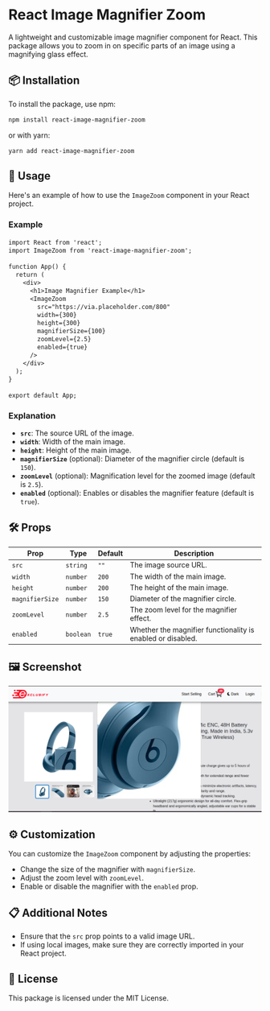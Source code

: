 
# React Image Magnifier Zoom

A lightweight and customizable image magnifier component for React. This package allows you to zoom in on specific parts of an image using a magnifying glass effect.

## 📦 Installation

To install the package, use npm:

```bash
npm install react-image-magnifier-zoom
```

or with yarn:

```bash
yarn add react-image-magnifier-zoom
```

## 🚀 Usage

Here's an example of how to use the `ImageZoom` component in your React project.

### Example

```tsx
import React from 'react';
import ImageZoom from 'react-image-magnifier-zoom';

function App() {
  return (
    <div>
      <h1>Image Magnifier Example</h1>
      <ImageZoom
        src="https://via.placeholder.com/800"
        width={300}
        height={300}
        magnifierSize={100}
        zoomLevel={2.5}
        enabled={true}
      />
    </div>
  );
}

export default App;
```

### Explanation

- **`src`**: The source URL of the image.
- **`width`**: Width of the main image.
- **`height`**: Height of the main image.
- **`magnifierSize`** (optional): Diameter of the magnifier circle (default is `150`).
- **`zoomLevel`** (optional): Magnification level for the zoomed image (default is `2.5`).
- **`enabled`** (optional): Enables or disables the magnifier feature (default is `true`).

## 🛠️ Props

| Prop            | Type      | Default | Description                                                   |
|-----------------|-----------|---------|---------------------------------------------------------------|
| `src`           | `string`  | `""`    | The image source URL.                                         |
| `width`         | `number`  | `200`   | The width of the main image.                                  |
| `height`        | `number`  | `200`   | The height of the main image.                                 |
| `magnifierSize` | `number`  | `150`   | Diameter of the magnifier circle.                             |
| `zoomLevel`     | `number`  | `2.5`   | The zoom level for the magnifier effect.                      |
| `enabled`       | `boolean` | `true`  | Whether the magnifier functionality is enabled or disabled.   |

## 🖼️ Screenshot

![Image Magnifier Zoom Example](./src/assets/demo.png)

## ⚙️ Customization

You can customize the `ImageZoom` component by adjusting the properties:

- Change the size of the magnifier with `magnifierSize`.
- Adjust the zoom level with `zoomLevel`.
- Enable or disable the magnifier with the `enabled` prop.

## 📋 Additional Notes

- Ensure that the `src` prop points to a valid image URL.
- If using local images, make sure they are correctly imported in your React project.

## 📄 License

This package is licensed under the MIT License.